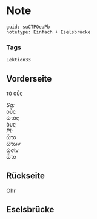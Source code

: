 # Note
```
guid: suCTPOeuPb
notetype: Einfach + Eselsbrücke
```

### Tags
```
Lektion33
```

## Vorderseite
τὸ οὖς<div>
</div><div><i>Sg:</i></div><div>οὖς
</div><div>ὠτός</div><div>ὀυς</div><div>
</div><div><i>Pl:</i></div><div>ὦτα</div><div>ὤτων</div><div>ὠσίν</div><div>ὦτα
</div>

## Rückseite
Ohr

## Eselsbrücke

